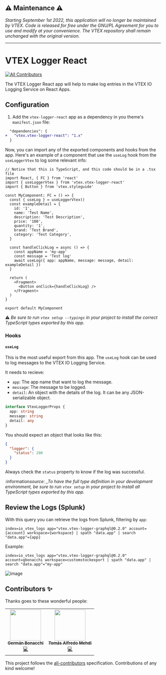 ##  ⚠️ Maintenance ⚠️
*Starting September 1st 2022, this application will no longer be maintained by VTEX. Code is released for free under the GNU/PL Agreement for you to use and modify at your convenience. The VTEX repository shall remain unchanged with the original version.*

---

# VTEX Logger React

<!-- ALL-CONTRIBUTORS-BADGE:START - Do not remove or modify this section -->

[![All Contributors](https://img.shields.io/badge/all_contributors-1-orange.svg?style=flat-square)](#contributors-)

<!-- ALL-CONTRIBUTORS-BADGE:END -->

The VTEX Logger React app will help to make log entries in the VTEX IO Logging Service on React Apps.

## Configuration

1. Add the `vtex-logger-react` app as a dependency in you theme's `manifest.json` file:

```diff
  "dependencies": {
+   "vtex.vtex-logger-react": "1.x"
  }
```

Now, you can import any of the exported components and hooks from the app. Here's an example of a component that use the `useLog` hook from the `useLoggerVtex` to log some relevant info:

```tsx
// Notice that this is TypeScript, and this code should be in a .tsx file
import React, { FC } from 'react'
import { useLoggerVtex } from 'vtex.vtex-logger-react'
import { Button } from 'vtex.styleguide'

const MyComponent: FC = () => {
  const { useLog } = useLoggerVtex()
  const exampleDetail = {
    id: '1',
    name: 'Test Name',
    description: 'Test Description',
    price: '100',
    quantity: '1',
    brand: 'Test Brand',
    category: 'Test Category',
  }

  const handleClickLog = async () => {
    const appName = 'my-app'
    const message = 'Test log'
    await useLog({ app: appName, message: message, detail: exampleDetail })
  }

  return (
    <Fragment>
      <Button onClick={handleClickLog} />
    </Fragment>
  )
}

export default MyComponent
```

:warning: _Be sure to run `vtex setup --typings` in your project to install the correct TypeScript types exported by this app._

### Hooks

#### `useLog`

This is the most useful export from this app. The `useLog` hook can be used to log messages to the VTEX IO Logging Service.

It needs to recieve:

- `app`: The app name that want to log the message.
- `message`: The message to be logged.
- `detail`: An object with the details of the log. It can be any JSON-serializable object.

```ts
interface VtexLoggerProps {
  app: string
  message: string
  detail: any
}
```

You should expect an object that looks like this:

```json
{
  "logger": {
    "status": 200
  }
}
```

Always check the `status` property to know if the log was successful.

:information*source: \_To have the full type definition in your development environment, be sure to run `vtex setup` in your project to install all TypeScript types exported by this app.*

<!-- DOCS-IGNORE:start -->

## Review the Logs (Splunk)

With this query you can retrieve the logs from Splunk, filtering by `app`:

```
index=io_vtex_logs app="vtex.vtex-logger-graphql@0.2.0" account={account} workspace={workspace} | spath "data.app" | search "data.app"={app}
```

Example:

```
index=io_vtex_logs app="vtex.vtex-logger-graphql@0.2.0" account=gbonacchi workspace=customstockexport | spath "data.app" | search "data.app"="my-app"
```

![image](https://user-images.githubusercontent.com/55905671/146546432-2a1df845-5d46-4f5d-8ba5-049fed2b0efc.png)

## Contributors ✨

Thanks goes to these wonderful people:

<!-- ALL-CONTRIBUTORS-LIST:START - Do not remove or modify this section -->
<!-- prettier-ignore-start -->
<!-- markdownlint-disable -->
<table>
  <tr>
    <td align="center"><a href="https://github.com/germanBonacchi"><img src="https://avatars.githubusercontent.com/u/55905671?v=4" width="100px;" alt=""/><br /><sub><b>Germán Bonacchi</b></sub></a><br /><a href="https://github.com/vtex-apps/vtex-logger-react/commits?author=germanBonacchi" title="Code">💻</a></td>
    <td align="center"><a href="https://github.com/tomymehdi"><img src="https://avatars.githubusercontent.com/u/774112?v=4" width="100px;" alt=""/><br /><sub><b>Tomás Alfredo Mehdi</b></sub></a><br /><a href="https://github.com/vtex-apps/vtex-logger-react/commits?author=tomymehdi" title="Code">💻</a></td>
  </tr>
</table>

<!-- markdownlint-restore -->
<!-- prettier-ignore-end -->

<!-- ALL-CONTRIBUTORS-LIST:END -->

This project follows the [all-contributors](https://github.com/all-contributors/all-contributors) specification. Contributions of any kind welcome!

<!-- DOCS-IGNORE:end -->
